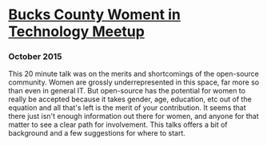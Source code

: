 # [Bucks County Woment in Technology Meetup](http://www.meetup.com/BucksCounty-WIT)
### October 2015

This 20 minute talk was on the merits and shortcomings of the open-source community.
Women are grossly underrepresented in this space, far more so than even in general IT.
But open-source has the potential for women to really be accepted because it takes gender, age, education, etc out of the equation and all that's left is the merit of your contribution.
It seems that there just isn't enough information out there for women, and anyone for that matter to see a clear path for involvement.
This talks offers a bit of background and a few suggestions for where to start.
